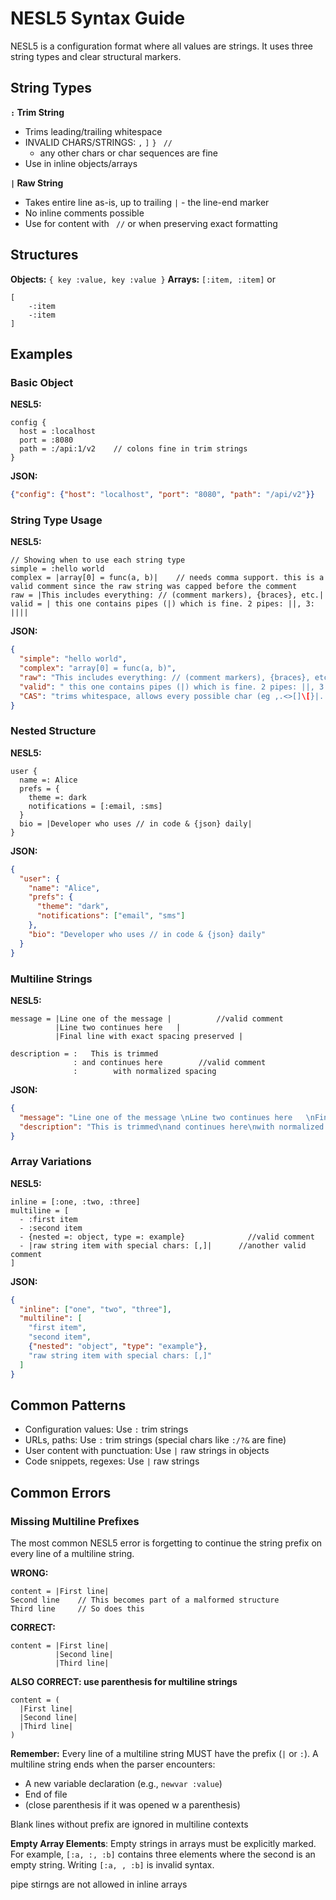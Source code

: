 # NESL5 Syntax Guide

NESL5 is a configuration format where all values are strings. It uses three string types and clear structural markers.

## String Types

**`:` Trim String**
- Trims leading/trailing whitespace
- INVALID CHARS/STRINGS: `,` `]` `}` ` //`
  - any other chars or char sequences are fine
- Use in inline objects/arrays


**`|` Raw String**
- Takes entire line as-is, up to trailing `|` - the line-end marker
- No inline comments possible
- Use for content with ` //` or when preserving exact formatting

## Structures

**Objects:** `{ key :value, key :value }`
**Arrays:** `[:item, :item]` or 

```
[
    -:item 
    -:item
]
```



## Examples

### Basic Object
**NESL5:**
```
config {
  host = :localhost
  port = :8080
  path = :/api:1/v2    // colons fine in trim strings
}
```
**JSON:**
```json
{"config": {"host": "localhost", "port": "8080", "path": "/api/v2"}}
```

### String Type Usage
**NESL5:**
```
// Showing when to use each string type
simple = :hello world
complex = |array[0] = func(a, b)|    // needs comma support. this is a valid comment since the raw string was capped before the comment
raw = |This includes everything: // (comment markers), {braces}, etc.|
valid = | this one contains pipes (|) which is fine. 2 pipes: ||, 3: ||||
```
**JSON:**
```json
{
  "simple": "hello world",
  "complex": "array[0] = func(a, b)",
  "raw": "This includes everything: // (comment markers), {braces}, etc.",
  "valid": " this one contains pipes (|) which is fine. 2 pipes: ||, 3: |||",
  "CAS": "trims whitespace, allows every possible char (eg ,.<>[]\[}|...) except the comment str"
}
```

### Nested Structure
**NESL5:**
```
user {
  name =: Alice
  prefs = {
    theme =: dark
    notifications = [:email, :sms]
  }
  bio = |Developer who uses // in code & {json} daily|
}
```
**JSON:**
```json
{
  "user": {
    "name": "Alice",
    "prefs": {
      "theme": "dark",
      "notifications": ["email", "sms"]
    },
    "bio": "Developer who uses // in code & {json} daily"
  }
}
```

### Multiline Strings
**NESL5:**
```
message = |Line one of the message |          //valid comment
          |Line two continues here   |
          |Final line with exact spacing preserved |

description = :   This is trimmed     
              : and continues here        //valid comment
              :        with normalized spacing     
```
**JSON:**
```json
{
  "message": "Line one of the message \nLine two continues here   \nFinal line with exact spacing preserved ",
  "description": "This is trimmed\nand continues here\nwith normalized spacing"
}
```

### Array Variations
**NESL5:**
```
inline = [:one, :two, :three]
multiline = [
  - :first item
  - :second item  
  - {nested =: object, type =: example}              //valid comment
  - |raw string item with special chars: [,]|      //another valid comment
]
```
**JSON:**
```json
{
  "inline": ["one", "two", "three"],
  "multiline": [
    "first item",
    "second item",
    {"nested": "object", "type": "example"},
    "raw string item with special chars: [,]"
  ]
}
```

## Common Patterns

- Configuration values: Use `:` trim strings
- URLs, paths: Use `:` trim strings (special chars like `:/?&` are fine)
- User content with punctuation: Use `|` raw strings in objects
- Code snippets, regexes: Use `|` raw strings

## Common Errors

### Missing Multiline Prefixes
The most common NESL5 error is forgetting to continue the string prefix on every line of a multiline string.

**WRONG:**
```
content = |First line|
Second line    // This becomes part of a malformed structure
Third line     // So does this
```

**CORRECT:**
```
content = |First line|
          |Second line|
          |Third line|
```
**ALSO CORRECT: use parenthesis for multiline strings**
```
content = (
  |First line|
  |Second line|
  |Third line|
)
```

**Remember:** Every line of a multiline string MUST have the prefix (`|` or `:`). A multiline string ends when the parser encounters:
- A new variable declaration (e.g., `newvar :value`)
- End of file
- (close parenthesis if it was opened w a parenthesis)


Blank lines without prefix are ignored in multiline contexts

**Empty Array Elements**: Empty strings in arrays must be explicitly marked. For example, `[:a, :, :b]` contains three elements where the second is an empty string. Writing `[:a, , :b]` is invalid syntax.

pipe stirngs are not allowed in inline arrays
